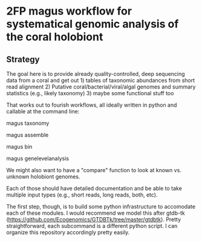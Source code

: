 # 2FP magus workflow for systematical genomic analysis of the coral holobiont

## Strategy

The goal here is to provide already quality-controlled, deep sequencing data from a coral and get out 1) tables of taxonomic abundances from short read alignment 2) Putative coral/bacterial/viral/algal genomes and summary statistics (e.g., likely taxonomy) 3) maybe some functional stuff too

That works out to fourish workflows, all ideally written in python and callable at the command line:

magus taxonomy

magus assemble

magus bin

magus genelevelanalysis

We might also want to have a "compare" function to look at known vs. unknown holobiont genomes. 

Each of those should have detailed documentation and be able to take multiple input types (e.g., short reads, long reads, both, etc).

The first step, though, is to build some python infrastructure to accomodate each of these modules. I would recommend we model this after gtdb-tk (https://github.com/Ecogenomics/GTDBTk/tree/master/gtdbtk). Pretty straightforward, each subcommand is a different python script. I can organize this repository accordingly pretty easily. 
